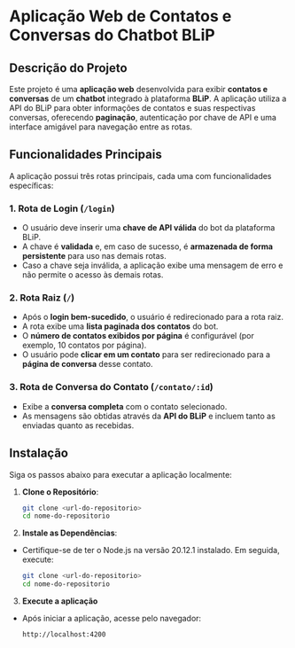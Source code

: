 # Aplicação Web de Contatos e Conversas do Chatbot BLiP

## Descrição do Projeto
Este projeto é uma **aplicação web** desenvolvida para exibir **contatos e conversas** de um **chatbot** integrado à plataforma **BLiP**. A aplicação utiliza a API do BLiP para obter informações de contatos e suas respectivas conversas, oferecendo **paginação**, autenticação por chave de API e uma interface amigável para navegação entre as rotas.

## Funcionalidades Principais
A aplicação possui três rotas principais, cada uma com funcionalidades específicas:

### 1. **Rota de Login (`/login`)**
- O usuário deve inserir uma **chave de API válida** do bot da plataforma BLiP.
- A chave é **validada** e, em caso de sucesso, é **armazenada de forma persistente** para uso nas demais rotas.
- Caso a chave seja inválida, a aplicação exibe uma mensagem de erro e não permite o acesso às demais rotas.

### 2. **Rota Raiz (`/`)**
- Após o **login bem-sucedido**, o usuário é redirecionado para a rota raiz.
- A rota exibe uma **lista paginada dos contatos** do bot.
- O **número de contatos exibidos por página** é configurável (por exemplo, 10 contatos por página).
- O usuário pode **clicar em um contato** para ser redirecionado para a **página de conversa** desse contato.

### 3. **Rota de Conversa do Contato (`/contato/:id`)**
- Exibe a **conversa completa** com o contato selecionado.
- As mensagens são obtidas através da **API do BLiP** e incluem tanto as enviadas quanto as recebidas.

## Instalação

Siga os passos abaixo para executar a aplicação localmente:

1. **Clone o Repositório**:
   ```bash
   git clone <url-do-repositorio>
   cd nome-do-repositorio

2. **Instale as Dependências**:
- Certifique-se de ter o Node.js na versão 20.12.1 instalado. Em seguida, execute:
   ```bash
   git clone <url-do-repositorio>
   cd nome-do-repositorio
  
3. **Execute a aplicação**
- Após iniciar a aplicação, acesse pelo navegador:
   ```bash
  http://localhost:4200

